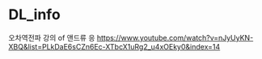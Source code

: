

# DL_info
오차역전파 강의 of 앤드류 응
 https://www.youtube.com/watch?v=nJyUyKN-XBQ&list=PLkDaE6sCZn6Ec-XTbcX1uRg2_u4xOEky0&index=14
